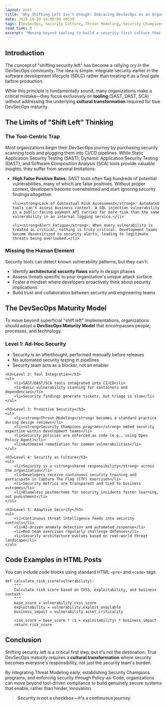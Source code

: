 ```yaml
---
layout: post
title: "Why Shifting Left Isn't Enough: Embracing DevSecOps as an Organizational Culture"
date: 2025-10-20 10:00:00 +0530
tags: [DevSecOps, Security Culture, Threat Modeling, Security Champions]
read_time: 8
excerpt: "Moving beyond tooling to build a security-first culture that accelerates innovation while reducing risk."
---
```


<h2>Introduction</h2>

<p>The concept of "shifting security left" has become a rallying cry in the DevSecOps community. The idea is simple: integrate security earlier in the software development lifecycle (SDLC) rather than treating it as a final gate before production.</p>

<p>While this principle is fundamentally sound, many organizations make a critical mistake—they focus exclusively on <strong>tooling</strong> (SAST, DAST, SCA) without addressing the underlying <strong>cultural transformation</strong> required for true DevSecOps maturity.</p>

<h2>The Limits of "Shift Left" Thinking</h2>

<h3>The Tool-Centric Trap</h3>

<p>Most organizations begin their DevSecOps journey by purchasing security scanning tools and plugging them into CI/CD pipelines. While Static Application Security Testing (SAST), Dynamic Application Security Testing (DAST), and Software Composition Analysis (SCA) tools provide valuable insights, they suffer from several limitations:</p>

<ul>
    <li><strong>High False Positive Rates</strong>: SAST tools often flag hundreds of potential vulnerabilities, many of which are false positives. Without proper context, developers become overwhelmed and start ignoring security findings altogether.</li>
    
    <li><strong>Lack of Contextual Risk Assessment</strong>: Automated tools can't assess business context. A SQL injection vulnerability in a public-facing payment API carries far more risk than the same vulnerability in an internal logging service.</li>
    
    <li><strong>Alert Fatigue</strong>: When every vulnerability is treated as critical, nothing is truly critical. Development teams become desensitized to security alerts, leading to legitimate threats being overlooked.</li>
</ul>

<h3>Missing the Human Element</h3>

<p>Security tools can detect known vulnerability patterns, but they can't:</p>

<ul>
    <li>Identify <strong>architectural security flaws</strong> early in design phases</li>
    <li>Assess threats specific to your organization's unique attack surface</li>
    <li>Foster a mindset where developers proactively think about security implications</li>
    <li>Build trust and collaboration between security and engineering teams</li>
</ul>

<h2>The DevSecOps Maturity Model</h2>

<p>To move beyond superficial "shift left" implementations, organizations should adopt a <strong>DevSecOps Maturity Model</strong> that encompasses people, processes, and technology.</p>

<div class="maturity-levels">
    <h3>Level 1: Ad-Hoc Security</h3>
    <ul>
        <li>Security is an afterthought, performed manually before releases</li>
        <li>No automated security testing in pipelines</li>
        <li>Security team acts as a blocker, not an enabler</li>
    </ul>

    <h3>Level 2: Tool Integration</h3>
    <ul>
        <li>SAST/DAST/SCA tools integrated into CI/CD</li>
        <li>Basic vulnerability scanning for containers and dependencies</li>
        <li>Security findings generate tickets, but triage is slow</li>
    </ul>

    <h3>Level 3: Proactive Security</h3>
    <ul>
        <li><strong>Threat Modeling</strong> becomes a standard practice during design reviews</li>
        <li><strong>Security Champions programs</strong> embed security expertise within development teams</li>
        <li>Security policies are enforced as code (e.g., using Open Policy Agent)</li>
        <li>Automated remediation for common vulnerabilities</li>
    </ul>

    <h3>Level 4: Security as Culture</h3>
    <ul>
        <li>Security is a <strong>shared responsibility</strong> across the organization</li>
        <li>Developers receive continuous security training and participate in Capture The Flag (CTF) exercises</li>
        <li>Security metrics are transparent and tied to business outcomes</li>
        <li>Blameless postmortems for security incidents foster learning, not punishment</li>
    </ul>

    <h3>Level 5: Adaptive Security</h3>
    <ul>
        <li>Continuous threat intelligence feeds into security controls</li>
        <li>AI-driven anomaly detection and automated response</li>
        <li>Red team exercises regularly challenge defenses</li>
        <li>Security architecture evolves based on real-world threat landscape</li>
    </ul>
</div>

<h2>Code Examples in HTML Posts</h2>

<p>You can include code blocks using standard HTML <code>&lt;pre&gt;</code> and <code>&lt;code&gt;</code> tags:</p>

<pre><code class="language-python">def calculate_risk_score(vulnerability):
    """
    Calculate risk score based on CVSS, exploitability, and business context
    """
    base_score = vulnerability.cvss_score
    exploitability = vulnerability.exploit_available
    business_impact = vulnerability.asset_criticality
    
    risk_score = base_score * (1 + exploitability) * business_impact
    return risk_score
</code></pre>

<h2>Conclusion</h2>

<p>Shifting security left is a critical first step, but it's not the destination. True DevSecOps maturity requires a <strong>cultural transformation</strong> where security becomes everyone's responsibility, not just the security team's burden.</p>

<p>By integrating Threat Modeling early, establishing Security Champions programs, and enforcing security through Policy-as-Code, organizations can move beyond tool-driven compliance to build genuinely secure systems that enable, rather than hinder, innovation.</p>

<blockquote>
    <p><strong>Security is not a checkbox—it's a continuous journey.</strong></p>
</blockquote>
